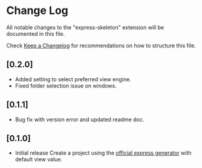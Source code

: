 # Change Log

All notable changes to the "express-skeleton" extension will be documented in this file.

Check [Keep a Changelog](http://keepachangelog.com/) for recommendations on how to structure this file.

## [0.2.0]
- Added setting to select preferred view engine.
- Fixed folder selection issue on windows.

## [0.1.1]
- Bug fix with version error and updated readme doc.

## [0.1.0]
- Initial release Create a project using the [official express generator](https://expressjs.com/en/starter/generator.html) with default view value.
